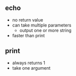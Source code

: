 ## echo

- no return value
- can take multiple parameters
    - output one or more string
- faster than print

## print

- always returns 1
- take one argument